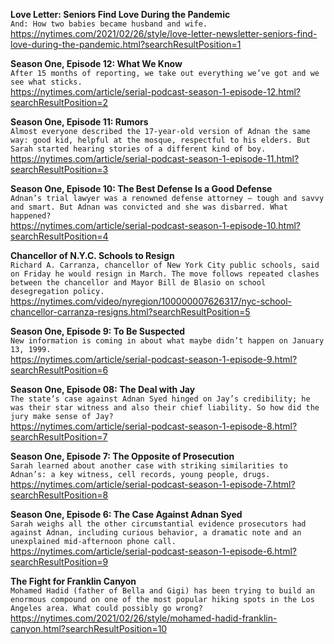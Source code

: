 **Love Letter: Seniors Find Love During the Pandemic**\
`And: How two babies became husband and wife.`\
https://nytimes.com/2021/02/26/style/love-letter-newsletter-seniors-find-love-during-the-pandemic.html?searchResultPosition=1

**Season One, Episode 12: What We Know**\
`After 15 months of reporting, we take out everything we’ve got and we see what sticks.`\
https://nytimes.com/article/serial-podcast-season-1-episode-12.html?searchResultPosition=2

**Season One, Episode 11: Rumors**\
`Almost everyone described the 17-year-old version of Adnan the same way: good kid, helpful at the mosque, respectful to his elders. But Sarah started hearing stories of a different kind of boy.`\
https://nytimes.com/article/serial-podcast-season-1-episode-11.html?searchResultPosition=3

**Season One, Episode 10: The Best Defense Is a Good Defense**\
`Adnan’s trial lawyer was a renowned defense attorney — tough and savvy and smart. But Adnan was convicted and she was disbarred. What happened?`\
https://nytimes.com/article/serial-podcast-season-1-episode-10.html?searchResultPosition=4

**Chancellor of N.Y.C. Schools to Resign**\
`Richard A. Carranza, chancellor of New York City public schools, said on Friday he would resign in March. The move follows repeated clashes between the chancellor and Mayor Bill de Blasio on school desegregation policy.`\
https://nytimes.com/video/nyregion/100000007626317/nyc-school-chancellor-carranza-resigns.html?searchResultPosition=5

**Season One, Episode 9: To Be Suspected**\
`New information is coming in about what maybe didn’t happen on January 13, 1999.`\
https://nytimes.com/article/serial-podcast-season-1-episode-9.html?searchResultPosition=6

**Season One, Episode 08: The Deal with Jay**\
`The state’s case against Adnan Syed hinged on Jay’s credibility; he was their star witness and also their chief liability. So how did the jury make sense of Jay?`\
https://nytimes.com/article/serial-podcast-season-1-episode-8.html?searchResultPosition=7

**Season One, Episode 7: The Opposite of Prosecution**\
`Sarah learned about another case with striking similarities to Adnan’s: a key witness, cell records, young people, drugs.`\
https://nytimes.com/article/serial-podcast-season-1-episode-7.html?searchResultPosition=8

**Season One, Episode 6: The Case Against Adnan Syed**\
`Sarah weighs all the other circumstantial evidence prosecutors had against Adnan, including curious behavior, a dramatic note and an unexplained mid-afternoon phone call.`\
https://nytimes.com/article/serial-podcast-season-1-episode-6.html?searchResultPosition=9

**The Fight for Franklin Canyon**\
`Mohamed Hadid (father of Bella and Gigi) has been trying to build an enormous compound on one of the most popular hiking spots in the Los Angeles area. What could possibly go wrong?`\
https://nytimes.com/2021/02/26/style/mohamed-hadid-franklin-canyon.html?searchResultPosition=10

